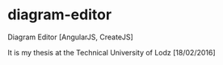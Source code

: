 # diagram-editor
Diagram Editor [AngularJS, CreateJS]

It is my thesis at the Technical University of Lodz [18/02/2016]
